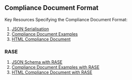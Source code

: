 ## Compliance Document Format

Key Resources Specifying the Compliance Document Format:

1. <a href="resources/compliancedocument.html" target="_blank">JSON Serialisation</a>
2. [Compliance Document Examples](examplesPlain.md)
3. <a href="htmlPlain.html" target="_blank">HTML Compliance Document</a>

### RASE
1. <a href="resources/compliancedocumentRASE.html" target="_blank">JSON Schema with RASE</a>
2. [Compliance Document Examples with RASE](examplesRASE.md)
3. <a href="hhtmlRase.html" target="_blank">HTML Compliance Document with RASE</a>
